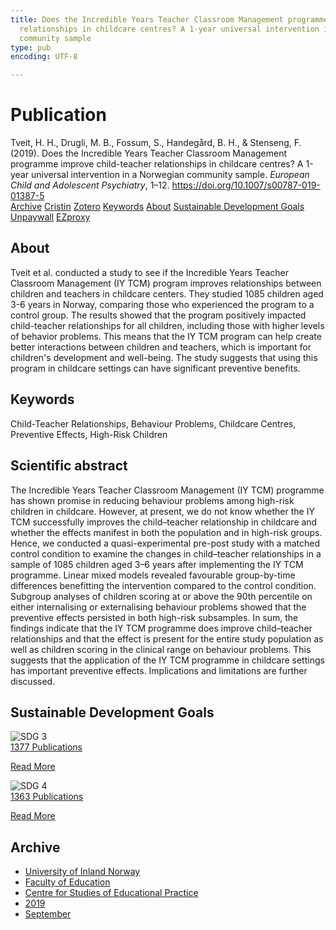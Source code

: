 ```yaml
---
title: Does the Incredible Years Teacher Classroom Management programme improve child-teacher
  relationships in childcare centres? A 1-year universal intervention in a Norwegian
  community sample
type: pub
encoding: UTF-8

---
```

<h1>Publication</h1>
<article id="csl-bib-container-RNP7SVG6" class="csl-bib-container">
  <div class="csl-bib-body"> <div class="csl-entry">Tveit, H. H., Drugli, M. B., Fossum, S., Handegård, B. H., &#38; Stenseng, F. (2019). Does the Incredible Years Teacher Classroom Management programme improve child-teacher relationships in childcare centres? A 1-year universal intervention in a Norwegian community sample. <i>European Child and Adolescent Psychiatry</i>, 1–12. <a href="https://doi.org/10.1007/s00787-019-01387-5">https://doi.org/10.1007/s00787-019-01387-5</a></div> </div>
  <div class="csl-bib-buttons">
    <a href="#taxonomy-article-RNP7SVG6" alt="archive" class="csl-bib-button">Archive</a>
    <a href="https://app.cristin.no/results/show.jsf?id=1725237" alt="Cristin" class="csl-bib-button">Cristin</a>
    <a href="http://zotero.org/groups/5881554/items/RNP7SVG6" alt="Zotero" class="csl-bib-button">Zotero</a>
    <a href="#keywords-article-RNP7SVG6" alt="keywords" class="csl-bib-button">Keywords</a>
    <a href="#about-article-RNP7SVG6" alt="about_pub" class="csl-bib-button">About</a>
    <a href="#sdg-article-RNP7SVG6" alt="sdg" class="csl-bib-button">Sustainable Development Goals</a>
    <a href="https://munin.uit.no/bitstream/10037/16272/4/article.pdf" alt="Unpaywall" class="csl-bib-button">Unpaywall</a>
    <a href="https://munin.uit.no/bitstream/10037/16272/4/article.pdf" alt="EZproxy" class="csl-bib-button">EZproxy</a>
  </div>
  <div id="csl-bib-meta-container-RNP7SVG6"></div>
</article>
<div id="csl-bib-meta-RNP7SVG6" class="csl-bib-meta">
  <article id="about-article-RNP7SVG6" class="about_pub-article">
    <h1>About</h1>
    Tveit et al. conducted a study to see if the Incredible Years Teacher Classroom Management (IY TCM) program improves relationships between children and teachers in childcare centers. They studied 1085 children aged 3-6 years in Norway, comparing those who experienced the program to a control group. The results showed that the program positively impacted child-teacher relationships for all children, including those with higher levels of behavior problems. This means that the IY TCM program can help create better interactions between children and teachers, which is important for children's development and well-being. The study suggests that using this program in childcare settings can have significant preventive benefits.
  </article>
  <article id="keywords-article-RNP7SVG6" class="keywords-article">
    <h1>Keywords</h1>
    Child-Teacher Relationships, Behaviour Problems, Childcare Centres, Preventive Effects, High-Risk Children
  </article>
  <article id="abstract-article-RNP7SVG6" class="abstract-article">
    <h1>Scientific abstract</h1>
    The Incredible Years Teacher Classroom Management (IY TCM) programme has shown promise in reducing behaviour problems among high-risk children in childcare. However, at present, we do not know whether the IY TCM successfully improves the child–teacher relationship in childcare and whether the effects manifest in both the population and in high-risk groups. Hence, we conducted a quasi-experimental pre-post study with a matched control condition to examine the changes in child–teacher relationships in a sample of 1085 children aged 3–6 years after implementing the IY TCM programme. Linear mixed models revealed favourable group-by-time differences benefitting the intervention compared to the control condition. Subgroup analyses of children scoring at or above the 90th percentile on either internalising or externalising behaviour problems showed that the preventive effects persisted in both high-risk subsamples. In sum, the findings indicate that the IY TCM programme does improve child–teacher relationships and that the effect is present for the entire study population as well as children scoring in the clinical range on behaviour problems. This suggests that the application of the IY TCM programme in childcare settings has important preventive effects. Implications and limitations are further discussed.
  </article>
  <article id="sdg-article-RNP7SVG6" class="sdg-article">
    <h1>Sustainable Development Goals</h1>
    <div class="sdg-container"><div id="sdg3" class="sdg">
        <img src="{{< params subfolder >}}images/sdg/sdg03_en.png" class="image" alt="SDG 3">
        <div class="sdg-overlay">
          <a href="{{< params subfolder >}}en/archive/?sdg=3#archive" class="sdg-publication-count"><span>1377</span> Publications</a>
          <p><a href="https://sdgs.un.org/goals/goal3" class="sdg-read-more">Read More</a></p>
        </div>
      </div> <div id="sdg4" class="sdg">
        <img src="{{< params subfolder >}}images/sdg/sdg04_en.png" class="image" alt="SDG 4">
        <div class="sdg-overlay">
          <a href="{{< params subfolder >}}en/archive/?sdg=4#archive" class="sdg-publication-count"><span>1363</span> Publications</a>
          <p><a href="https://sdgs.un.org/goals/goal4" class="sdg-read-more">Read More</a></p>
        </div>
      </div></div>
  </article>
  <article id="taxonomy-article-RNP7SVG6" class="taxonomy-article">
    <h1>Archive</h1>
    <ul>
      <li><a href="{{< params subfolder >}}en/archive/?key=3DCRN523">University of Inland Norway</a></li>
      <li><a href="{{< params subfolder >}}en/archive/?key=WYNZA47F">Faculty of Education</a></li>
      <li><a href="{{< params subfolder >}}en/archive/?key=G3SEU2Z2">Centre for Studies of Educational Practice</a></li>
      <li><a href="{{< params subfolder >}}en/archive/?key=Y8K9DIAA">2019</a></li>
      <li><a href="{{< params subfolder >}}en/archive/?key=UGXZ3RXV">September</a></li>
    </ul>
  </article>
</div>
